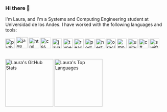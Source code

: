 ### Hi there 👋

I'm Laura, and I'm a Systems and Computing Engineering student at Universidad de los Andes. I have worked with the following languages and tools: 

<p>
  <img height="30" alt="python" src="https://github.com/Laurarestrepo03/Laurarestrepo03/assets/69609680/333b4ca7-68c6-40ad-832b-ef383deef0f8">
  <img height="35" alt="java" src="https://github.com/Laurarestrepo03/Laurarestrepo03/assets/69609680/d876da9b-854a-4696-b649-f560a58f2892">
  <img height="33" alt="html" src="https://upload.wikimedia.org/wikipedia/commons/thumb/6/61/HTML5_logo_and_wordmark.svg/800px-HTML5_logo_and_wordmark.svg.png">
  <img height="33" alt="css" src="https://upload.wikimedia.org/wikipedia/commons/thumb/d/d5/CSS3_logo_and_wordmark.svg/340px-CSS3_logo_and_wordmark.svg.png">
  <img height="30" alt="javascript" src="https://upload.wikimedia.org/wikipedia/commons/thumb/6/6a/JavaScript-logo.png/768px-JavaScript-logo.png">
  <img height="30" alt="typescript" src="https://static-00.iconduck.com/assets.00/typescript-icon-icon-1024x1024-vh3pfez8.png">
  <img height="30" alt="react" src="https://cdn.worldvectorlogo.com/logos/react-1.svg">
  <img height="30" alt="postman" src="https://seeklogo.com/images/P/postman-logo-0087CA0D15-seeklogo.com.png">
  <img height="30" alt="nest" src="https://cdn.icon-icons.com/icons2/2699/PNG/512/nestjs_logo_icon_168087.png">
  <img height="30" alt="oracle" src="https://github.com/Laurarestrepo03/Laurarestrepo03/assets/69609680/7e45edaa-ae51-410e-a9b5-fe11c98af9d2">
  <img height="30" alt="mongo-db" src="https://cdn.icon-icons.com/icons2/2415/PNG/512/mongodb_original_wordmark_logo_icon_146425.png">
  <img height="30" alt="unity" src="https://i.redd.it/tu3gt6ysfxq71.png">
  <img height="30" alt="c#" src="https://upload.wikimedia.org/wikipedia/commons/thumb/b/bd/Logo_C_sharp.svg/1820px-Logo_C_sharp.svg.png">
  <img height="30" alt="swift" src="https://i.pinimg.com/originals/8f/50/63/8f50630ae0e1775196e4c270c573ce67.png">
</p>

<br>

<div>
  <img alt="Laura's GitHub Stats" height="150" src="https://github-readme-stats.vercel.app/api?username=Laurarestrepo03&show_icons=true&theme=transparent">
  <img alt="Laura's Top Languages" height="150" src="https://github-readme-stats.vercel.app/api/top-langs/?username=Laurarestrepo03&layout=compact&theme=transparent">
</div>

<!-- [![Laura's GitHub stats](https://github-readme-stats.vercel.app/api?username=Laurarestrepo03)](https://github.com/anuraghazra/github-readme-stats) -->


<!-- Here are some ideas to get you started:

- 🔭 I’m currently working on ...
- 🌱 I’m currently learning ...
- 👯 I’m looking to collaborate on ...
- 🤔 I’m looking for help with ...
- 💬 Ask me about ...
- 📫 How to reach me: ...
- 😄 Pronouns: ...
- ⚡ Fun fact: ...
-->

